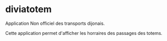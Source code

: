 diviatotem
==========

Application Non officiel des transports dijonais.

Cette application permet d'afficher les horraires des passages des totems.